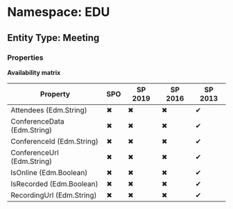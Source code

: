 # Namespace: EDU
## Entity Type: Meeting

### Properties

**Availability matrix**

Property | SPO | SP 2019 | SP 2016 | SP 2013
----------|-----|---------|---------|--------
Attendees (Edm.String) | ✖ | ✖ | ✖ | ✔
ConferenceData (Edm.String) | ✖ | ✖ | ✖ | ✔
ConferenceId (Edm.String) | ✖ | ✖ | ✖ | ✔
ConferenceUrl (Edm.String) | ✖ | ✖ | ✖ | ✔
IsOnline (Edm.Boolean) | ✖ | ✖ | ✖ | ✔
IsRecorded (Edm.Boolean) | ✖ | ✖ | ✖ | ✔
RecordingUrl (Edm.String) | ✖ | ✖ | ✖ | ✔

